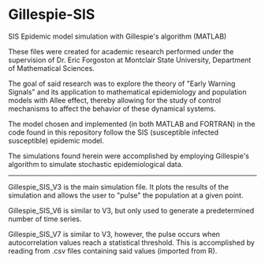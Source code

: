 # Gillespie-SIS
SIS Epidemic model simulation with Gillespie's algorithm (MATLAB)

These files were created for academic research performed under the supervision of Dr. Eric Forgoston at Montclair State University, Department of Mathematical Sciences.

The goal of said research was to explore the theory of "Early Warning Signals" and its application to mathematical epidemiology and population models with Allee effect, thereby allowing for the study of control mechanisms to affect the behavior of these dynamical systems. 

The model chosen and implemented (in both MATLAB and FORTRAN) in the code found in this repository follow the SIS (susceptible infected susceptible) epidemic model.

The simulations found herein were accomplished by employing Gillespie's algorithm to simulate stochastic epidemiological data.

-----------------------------------------------------------------------------------------------------------------------------
Gillespie_SIS_V3 is the main simulation file. It plots the results of the simulation and allows the user to "pulse" the population at a given point.

Gillespie_SIS_V6 is similar to V3, but only used to generate a predetermined number of time series.

Gillespie_SIS_V7 is similar to V3, however, the pulse occurs when autocorrelation values reach a statistical threshold. This is accomplished by reading from .csv files containing said values (imported from R).
